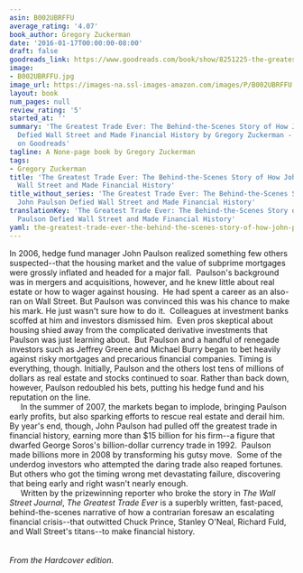 ```yaml
---
asin: B002UBRFFU
average_rating: '4.07'
book_author: Gregory Zuckerman
date: '2016-01-17T00:00:00-08:00'
draft: false
goodreads_link: https://www.goodreads.com/book/show/8251225-the-greatest-trade-ever
image:
- B002UBRFFU.jpg
image_url: https://images-na.ssl-images-amazon.com/images/P/B002UBRFFU.01._SCLZZZZZZZ.jpg
layout: book
num_pages: null
review_rating: '5'
started_at: ''
summary: 'The Greatest Trade Ever: The Behind-the-Scenes Story of How John Paulson
  Defied Wall Street and Made Financial History by Gregory Zuckerman - rated 4.07/5
  on Goodreads'
tagline: A None-page book by Gregory Zuckerman
tags:
- Gregory Zuckerman
title: 'The Greatest Trade Ever: The Behind-the-Scenes Story of How John Paulson Defied
  Wall Street and Made Financial History'
title_without_series: 'The Greatest Trade Ever: The Behind-the-Scenes Story of How
  John Paulson Defied Wall Street and Made Financial History'
translationKey: 'The Greatest Trade Ever: The Behind-the-Scenes Story of How John
  Paulson Defied Wall Street and Made Financial History'
yaml: the-greatest-trade-ever-the-behind-the-scenes-story-of-how-john-paulson-defied-wall-street-and-made-financial-history
---
```


In 2006, hedge fund manager John Paulson realized something few others suspected--that the housing market and the value of subprime mortgages were grossly inflated and headed for a major fall.  Paulson's background was in mergers and acquisitions, however, and he knew little about real estate or how to wager against housing.  He had spent a career as an also-ran on Wall Street. But Paulson was convinced this was his chance to make his mark. He just wasn't sure how to do it.  Colleagues at investment banks scoffed at him and investors dismissed him.  Even pros skeptical about housing shied away from the complicated derivative investments that Paulson was just learning about.  But Paulson and a handful of renegade investors such as Jeffrey Greene and Michael Burry began to bet heavily against risky mortgages and precarious financial companies. Timing is everything, though. Initially, Paulson and the others lost tens of millions of dollars as real estate and stocks continued to soar. Rather than back down, however, Paulson redoubled his bets, putting his hedge fund and his reputation on the line.<br />     In the summer of 2007, the markets began to implode, bringing Paulson early profits, but also sparking efforts to rescue real estate and derail him. By year's end, though, John Paulson had pulled off the greatest trade in financial history, earning more than $15 billion for his firm--a figure that dwarfed George Soros's billion-dollar currency trade in 1992.  Paulson made billions more in 2008 by transforming his gutsy move.  Some of the underdog investors who attempted the daring trade also reaped fortunes. But others who got the timing wrong met devastating failure, discovering that being early and right wasn't nearly enough.<br />     Written by the prizewinning reporter who broke the story in <i>The Wall Street Journal</i>, <i>The Greatest Trade Ever </i>is a superbly written, fast-paced, behind-the-scenes narrative of how a contrarian foresaw an escalating financial crisis--that outwitted Chuck Prince, Stanley O'Neal, Richard Fuld, and Wall Street's titans--to make financial history.<br /><br /><br /><i>From the Hardcover edition.</i>